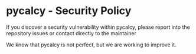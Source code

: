 # pycalcy - Security Policy
If you discover a security vulnerability within pycalcy, please report
into the repository issues or contact directly to the maintainer

We know that pycalcy is not perfect, but we are working to improve it.
